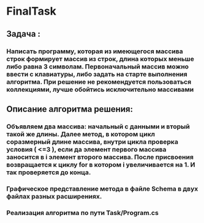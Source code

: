 # FinalTask
## Задача : 
### Написать программу, которая из имеющегося массива строк формирует массив из строк, длина которых меньше либо равна 3 символам. Первоначальный массив можно ввести с клавиатуры, либо задать на старте выполнения алгоритма. При решение не рекомендуется пользоваться коллекциями, лучше обойтись исключительно массивами
## Описание алгоритма решения:
### Объявляем два массива: начальный с данными и вторый такой же длины. Далее метод, в котором цикл соразмерный длине массива, внутри цикла проверка условия ( <=3 ), если да элемент первого массива заносится в i элемент второго массива. После присвоения возвращается к циклу for в котором i увеличивается на 1. И так проверяется до конца.

### Графическое представление метода в файле Schema в двух файлах разных расширениях.
### Реализация алгоритма по пути Task/Program.cs